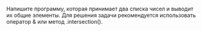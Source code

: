 Напишите программу, которая принимает два списка чисел и выводит их общие элементы. 
Для решения задачи рекомендуется использовать оператор & или метод .intersection().
